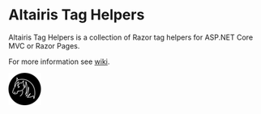 # Altairis Tag Helpers

Altairis Tag Helpers is a collection of Razor tag helpers for ASP.NET Core MVC or Razor Pages. 

For more information see [wiki](https://github.com/ridercz/Altairis.TagHelpers/wiki).

[![Logo Altairis](NuGet-64x64.png)](https://www.altairis.cz/)